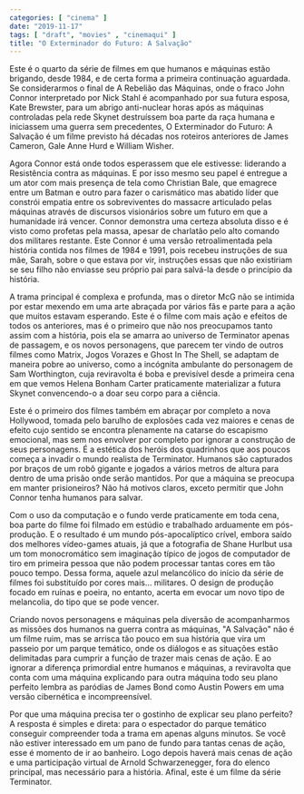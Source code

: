 ```yaml
---
categories: [ "cinema" ]
date: "2019-11-17"
tags: [ "draft", "movies" , "cinemaqui" ]
title: "O Exterminador do Futuro: A Salvação"
---
```

Este é o quarto da série de filmes em que humanos e máquinas
estão brigando, desde 1984, e de certa forma a primeira continuação
aguardada. Se considerarmos o final de A Rebelião das Máquinas, onde
o fraco John Connor interpretado por Nick Stahl é acompanhado por sua
futura esposa, Kate Brewster, para um abrigo anti-nuclear horas após as
máquinas controladas pela rede Skynet destruíssem boa parte da raça
humana e iniciassem uma guerra sem precedentes, O Exterminador do Futuro:
A Salvação é um filme previsto há décadas nos roteiros anteriores
de James Cameron, Gale Anne Hurd e William Wisher.

Agora Connor está onde todos esperassem que ele estivesse: liderando a
Resistência contra as máquinas. E por isso mesmo seu papel é entregue
a um ator com mais presença de tela como Christian Bale, que emagrece
entre um Batman e outro para fazer o carismático mas abatido líder que
constrói empatia entre os sobreviventes do massacre articulado pelas
máquinas através de discursos visionários sobre um futuro em que a
humanidade irá vencer. Connor demonstra uma certeza absoluta disso e é
visto como profetas pela massa, apesar de charlatão pelo alto comando
dos militares restante. Este Connor é uma versão retroalimentada pela
história contida nos filmes de 1984 e 1991, pois recebeu instruções de
sua mãe, Sarah, sobre o que estava por vir, instruções essas que não
existiriam se seu filho não enviasse seu próprio pai para salvá-la
desde o princípio da história.

A trama principal é complexa e profunda, mas o diretor McG não se
intimida por estar mexendo em uma arte abraçada por vários fãs e
parte para a ação que muitos estavam esperando. Este é o filme com
mais ação e efeitos de todos os anteriores, mas é o primeiro que
não nos preocupamos tanto assim com a história, pois ela se amarra
ao universo de Terminator apenas de passagem, e os novos personagens,
que parecem ter vindo de outros filmes como Matrix, Jogos Vorazes e
Ghost In The Shell, se adaptam de maneira pobre ao universo, como a
incógnita ambulante do personagem de Sam Worthington, cuja reviravolta
é boba e previsível desde a primeira cena em que vemos Helena Bonham
Carter praticamente materializar a futura Skynet convencendo-o a doar
seu corpo para a ciência.

Este é o primeiro dos filmes também em abraçar por completo a nova
Hollywood, tomada pelo barulho de explosões cada vez maiores e cenas
de efeito cujo sentido se encontra plenamente na catarse do escapismo
emocional, mas sem nos envolver por completo por ignorar a construção
de seus personagens. É a estética dos heróis dos quadrinhos que aos
poucos começa a invadir o mundo realista de Terminator. Humanos são
capturados por braços de um robô gigante e jogados a vários metros
de altura para dentro de uma prisão onde serão mantidos. Por que a
máquina se preocupa em manter prisioneiros? Não há motivos claros,
exceto permitir que John Connor tenha humanos para salvar.

Com o uso da computação e o fundo verde praticamente em toda cena,
boa parte do filme foi filmado em estúdio e trabalhado arduamente em
pós-produção. E o resultado é um mundo pós-apocalíptico crível,
embora saído dos melhores vídeo-games atuais, já que a fotografia
de Shane Hurlbut usa um tom monocromático sem imaginação típico
de jogos de computador de tiro em primeira pessoa que não podem
processar tantas cores em tão pouco tempo. Dessa forma, aquele azul
melancólico do início da série de filmes foi substituído por cores
mais... militares. O design de produção focado em ruínas e poeira,
no entanto, acerta em evocar um novo tipo de melancolia, do tipo que se
pode vencer.

Criando novos personagens e máquinas pela diversão de acompanharmos as
missões dos humanos na guerra contra as máquinas, "A Salvação" não
é um filme ruim, mas se arrisca tão pouco em sua história que vira
um passeio por um parque temático, onde os diálogos e as situações
estão delimitadas para cumprir a função de trazer mais cenas de
ação. E ao ignorar a diferença primordial entre humanos e máquinas,
a reviravolta que conta com uma máquina explicando para outra máquina
todo seu plano perfeito lembra as paródias de James Bond como Austin
Powers em uma versão cibernética e incompreensível.

Por que uma máquina precisa ter o gostinho de explicar seu plano
perfeito? A resposta é simples e direta: para o espectador do parque
temático conseguir compreender toda a trama em apenas alguns minutos. Se
você não estiver interessado em um pano de fundo para tantas cenas
de ação, esse é momento de ir ao banheiro. Logo depois haverá mais
cenas de ação e uma participação virtual de Arnold Schwarzenegger,
fora do elenco principal, mas necessário para a história. Afinal,
este é um filme da série Terminator.
